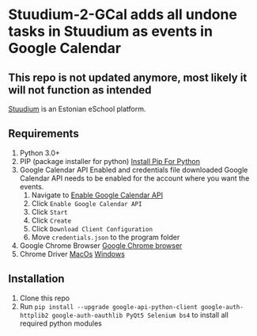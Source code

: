 # Stuudium-2-GCal adds all undone tasks in Stuudium as events in Google Calendar

## This repo is not updated anymore, most likely it will not function as intended
[Stuudium](https://www.stuudium.com) is an Estonian eSchool platform.

## Requirements
1. Python 3.0+
2. PIP (package installer for python)
	[Install Pip For Python](https://www.makeuseof.com/tag/install-pip-for-python/)
3. Google Calendar API Enabled and credentials file downloaded
	Google Calendar API needs to be enabled for the account where you want the events.
	1. Navigate to [Enable Google Calendar API](https://developers.google.com/calendar/quickstart/python)
	2. Click `Enable Google Calendar API`
	3. Click `Start`
	4. Click `Create`
	5. Click `Download Client Configuration`
	6. Move `credentials.json` to the program folder
4. Google Chrome Browser
	[Google Chrome browser](https://www.google.com/chrome/)
5. Chrome Driver
	[MacOs](https://www.kenst.com/installing-chromedriver-on-mac-osx/)
	[Windows](https://www.kenst.com/installing-chromedriver-on-windows/)
## Installation
1. Clone this repo
2. Run `pip install --upgrade google-api-python-client google-auth-httplib2 google-auth-oauthlib PyQt5 Selenium bs4` to install all required python modules
